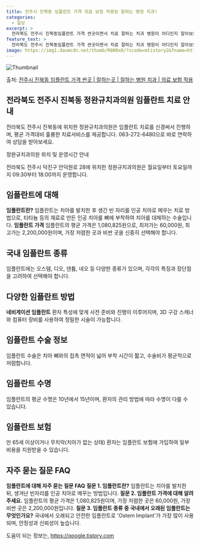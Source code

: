 ```yaml
---
title: 전주시 진북동 임플란트 가격 의료 보험 적용된 잘하는 병원 치과!
categories:
  - 일상
excerpt: >
  전라북도 전주시 진북동임플란트 가격 싼곳이면서 치료 잘하는 치과 병원이 어디인지 알아보도록 하겠습니다. 전라북도 전주시 진북동에 위치한 정완규치과의원 순서대로 안내 드리며, 임플란트 치료시 신경써야 할 부분 또한 같이 공유 드리겠습니다.2024년 임플란트 가격 살펴보기 👈 클릭임플란트 평균 가격정완규치과의원표 내에 있는 전화 번호를 클릭 하시면 정완규치과의원로 바로 전화 연결 됩니다.분류주소전화번호치과의원전라북도 전주시 덕진구 안덕원로 28 (진북동)📞063-272-6480로 전화하기정완규치과의원 위치 확인하기 👈 클릭요일운영시간월요일09:30~18:00화요일09:30~18:00수요일09:30~18:00목요일09:30~18:00금요일09:30~18:00토요일09:30..
feature_text: >
  전라북도 전주시 진북동임플란트 가격 싼곳이면서 치료 잘하는 치과 병원이 어디인지 알아보도록 하겠습니다. 전라북도 전주시 진북동에 위치한 정완규치과의원 순서대로 안내 드리며, 임플란트 치료시 신경써야 할 부분 또한 같이 공유 드리겠습니다.2024년 임플란트 가격 살펴보기 👈 클릭임플란트 평균 가격정완규치과의원표 내에 있는 전화 번호를 클릭 하시면 정완규치과의원로 바로 전화 연결 됩니다.분류주소전화번호치과의원전라북도 전주시 덕진구 안덕원로 28 (진북동)📞063-272-6480로 전화하기정완규치과의원 위치 확인하기 👈 클릭요일운영시간월요일09:30~18:00화요일09:30~18:00수요일09:30~18:00목요일09:30~18:00금요일09:30~18:00토요일09:30..
image: https://img1.daumcdn.net/thumb/R800x0/?scode=mtistory2&fname=https%3A%2F%2Fblog.kakaocdn.net%2Fdn%2FbbH5NL%2FbtsG0VvHQDv%2F8G0IAZiAPO5qKlWeAt7wl1%2Fimg.webp
---
```


![Thumbnail](https://img1.daumcdn.net/thumb/R800x0/?scode=mtistory2&fname=https%3A%2F%2Fblog.kakaocdn.net%2Fdn%2FbbH5NL%2FbtsG0VvHQDv%2F8G0IAZiAPO5qKlWeAt7wl1%2Fimg.webp)

<p>출처: <a href="https://qoogle.tistory.com/7068" rel="dofollow">전주시 진북동 임플란트 가격 싼곳 | 잘하는곳 | 잘하는 병원 치과 | 의료 보험 적용</a> </p>

## 전라북도 전주시 진북동 정완규치과의원 임플란트 치료 안내

전라북도 전주시 진북동에 위치한 정완규치과의원은 임플란트 치료를 신경써서 진행하며, 평균 가격대비 훌륭한 치료서비스를 제공합니다.
063-272-6480으로 바로 연락하여 상담을 받아보세요.

정완규치과의원 위치 및 운영시간 안내

전라북도 전주시 덕진구 안덕원로 28에 위치한 정완규치과의원은 월요일부터 토요일까지 09:30부터 18:00까지 운영합니다.

## 임플란트에 대해

**임플란트란?** 임플란트는 치아를 발치한 후 생긴 빈 자리를 인공 치아로 메우는 치료 방법으로, 티타늄 등의 재료로 만든 인공 치아를
뼈에 부착하여 치아를 대체하는 수술입니다. **임플란트 가격** 임플란트의 평균 가격은 1,080,825원으로, 최저가는 60,000원,
최고가는 2,200,000원이며, 가장 저렴한 곳과 비싼 곳을 신중히 선택해야 합니다.

## 국내 임플란트 종류

임플란트에는 오스템, 디오, 덴튬, 네오 등 다양한 종류가 있으며, 각각의 특징과 장단점을 고려하여 선택해야 합니다.

## 다양한 임플란트 방법

**네비게이션 임플란트** 환자 특성에 맞게 사전 준비와 진행이 이루어지며, 3D 구강 스캐너와 컴퓨터 장비를 사용하여 정밀한 시술이
가능합니다.

## 임플란트 수술 정보

임플란트 수술은 치아 뼈와의 접촉 면적이 넓어 부착 시간이 짧고, 수술비가 평균적으로 저렴합니다.

## 임플란트 수명

임플란트의 평균 수명은 10년에서 15년이며, 환자의 관리 방법에 따라 수명이 다를 수 있습니다.

## 임플란트 보험

만 65세 이상이거나 무치악(치아가 없는 상태) 환자는 임플란트 보험에 가입하여 일부 비용을 지원받을 수 있습니다.

## 자주 묻는 질문 FAQ

**임플란트에 대해 자주 묻는 질문 FAQ** **질문 1. 임플란트란?** 임플란트는 치아를 발치한 뒤, 생겨난 빈자리를 인공 치아로
메꾸는 방법입니다. **질문 2. 임플란트 가격에 대해 알려주세요.** 임플란트의 평균 가격은 1,080,825원이며, 가장 저렴한 곳은
60,000원, 가장 비싼 곳은 2,200,000원입니다. **질문 3. 임플란트 종류 중 국내에서 오래된 임플란트는 무엇인가요?**
국내에서 오래되고 안전한 임플란트로 'Ostem Implant'가 가장 많이 사용되며, 안정성과 신뢰성이 높습니다.

 

도움이 되는 정보는, <a href="https://qoogle.tistory.com" rel="dofollow">https://qoogle.tistory.com</a>


